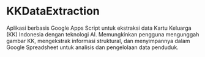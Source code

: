 # KKDataExtraction
Aplikasi berbasis Google Apps Script untuk ekstraksi data Kartu Keluarga (KK) Indonesia dengan teknologi AI. Memungkinkan pengguna mengunggah gambar KK, mengekstrak informasi struktural, dan menyimpannya dalam Google Spreadsheet untuk analisis dan pengelolaan data penduduk.
